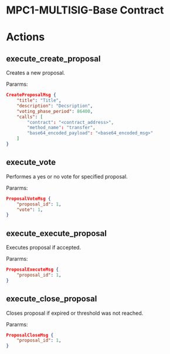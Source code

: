 # MPC1-MULTISIG-Base Contract

# Actions

## execute_create_proposal
Creates a new proposal.

Pararms: 
```json
CreateProposalMsg {
    "title": "Title",
    "description": "Decsription",
    "voting_phase_period": 86400,
    "calls": [
        "contract": "<contract_address>",
        "method_name": "transfer",
        "base64_encoded_payload": "<base64_encoded_msg>"
    ]
}
```

## execute_vote
Performes a yes or no vote for specified proposal.

Pararms: 
```json
ProposalVoteMsg {
    "proposal_id": 1,
    "vote": 1,
}
```

## execute_execute_proposal
Executes proposal if accepted.

Pararms: 
```json
ProposalExecuteMsg {
    "proposal_id": 1,
}
```

## execute_close_proposal
Closes proposal if expired or threshold was not reached.

Pararms: 
```json
ProposalCloseMsg {
    "proposal_id": 1,
}
```